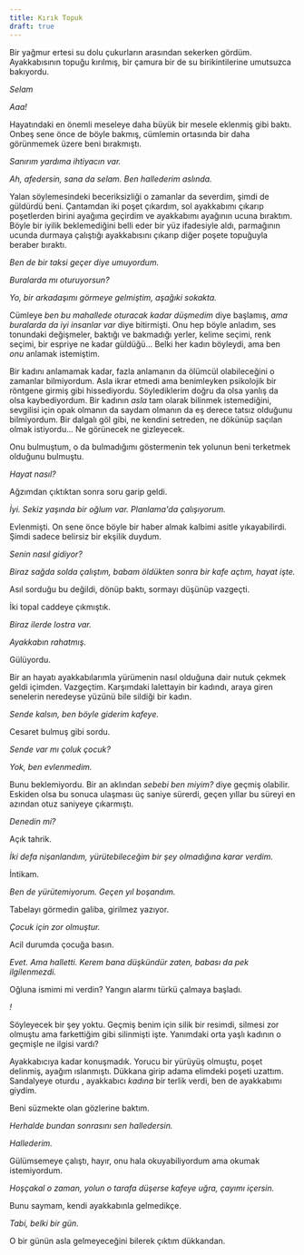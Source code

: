```yaml
---
title: Kırık Topuk
draft: true
---
```


Bir yağmur ertesi su dolu çukurların arasından sekerken gördüm.
Ayakkabısının topuğu kırılmış, bir çamura bir de su birikintilerine umutsuzca bakıyordu.

*Selam*

*Aaa!*

Hayatındaki en önemli meseleye daha büyük bir mesele eklenmiş gibi
baktı. Onbeş sene önce de böyle bakmış, cümlemin ortasında bir daha görünmemek üzere beni bırakmıştı.

*Sanırım yardıma ihtiyacın var.*

*Ah, afedersin, sana da selam. Ben hallederim aslında.*

Yalan söylemesindeki beceriksizliği o zamanlar da severdim, şimdi de
güldürdü beni. Çantamdan iki poşet çıkardım, sol ayakkabımı çıkarıp
poşetlerden birini ayağıma geçirdim ve ayakkabımı ayağının ucuna
bıraktım. Böyle bir iyilik beklemediğini belli eder bir yüz ifadesiyle
aldı, parmağının ucunda durmaya çalıştığı ayakkabısını çıkarıp diğer
poşete topuğuyla beraber bıraktı.

*Ben de bir taksi geçer diye umuyordum.*

*Buralarda mı oturuyorsun?*

*Yo, bir arkadaşımı görmeye gelmiştim, aşağıki sokakta.*

Cümleye *ben bu mahallede oturacak kadar düşmedim* diye başlamış, *ama
buralarda da iyi insanlar var* diye bitirmişti. Onu hep böyle anladım, <!-- nasıl? -->
ses tonundaki değişmeler, baktığı ve bakmadığı yerler, kelime seçimi,
renk seçimi, bir espriye ne kadar güldüğü... Belki her kadın böyleydi,
ama ben *onu* anlamak istemiştim.

Bir kadını anlamamak kadar, fazla anlamanın da ölümcül olabileceğini o
zamanlar bilmiyordum. Asla ikrar etmedi ama benimleyken psikolojik bir
röntgene girmiş gibi hissediyordu. Söylediklerim doğru da olsa yanlış
da olsa kaybediyordum. Bir kadının *asla* tam olarak bilinmek istemediğini,
sevgilisi için opak olmanın da saydam olmanın da eş derece tatsız
olduğunu bilmiyordum. Bir dalgalı göl gibi, ne kendini setreden, ne
dökünüp saçılan olmak istiyordu... Ne görünecek ne gizleyecek.

Onu bulmuştum, o da bulmadığımı göstermenin tek yolunun beni terketmek
olduğunu bulmuştu.

*Hayat nasıl?*

Ağzımdan çıktıktan sonra soru garip geldi.

*İyi. Sekiz yaşında bir oğlum var. Planlama'da çalışıyorum.*

Evlenmişti. On sene önce böyle bir haber almak kalbimi asitle
yıkayabilirdi. Şimdi sadece belirsiz bir ekşilik duydum.

*Senin nasıl gidiyor?*

*Biraz sağda solda çalıştım, babam öldükten sonra bir kafe açtım, hayat
işte.*

Asıl sorduğu bu değildi, dönüp baktı, sormayı düşünüp vazgeçti.

İki topal caddeye çıkmıştık.

*Biraz ilerde lostra var.*

*Ayakkabın rahatmış.* 

Gülüyordu.

Bir an hayatı ayakkabılarımla yürümenin nasıl olduğuna dair nutuk çekmek
geldi içimden. Vazgeçtim. Karşımdaki lalettayin bir kadındı, araya giren
senelerin neredeyse yüzünü bile sildiği bir kadın.

*Sende kalsın, ben böyle giderim kafeye.*

Cesaret bulmuş gibi sordu. 

*Sende var mı çoluk çocuk?*

*Yok, ben evlenmedim.*

Bunu beklemiyordu. Bir an aklından *sebebi ben miyim?* diye geçmiş
olabilir. Eskiden olsa bu sonuca ulaşması üç saniye sürerdi, geçen
yıllar bu süreyi en azından otuz saniyeye çıkarmıştı.

*Denedin mi?*

Açık tahrik.

*İki defa nişanlandım, yürütebileceğim bir şey olmadığına karar verdim.*

İntikam.

*Ben de yürütemiyorum. Geçen yıl boşandım.*

Tabelayı görmedin galiba, girilmez yazıyor.

*Çocuk için zor olmuştur.*

Acil durumda çocuğa basın.

*Evet. Ama halletti. Kerem bana düşkündür zaten, babası da pek
ilgilenmezdi.*

Oğluna ismimi mi verdin? Yangın alarmı türkü çalmaya başladı.
<!-- dıtdııt klişe :) -->
*!*

Söyleyecek bir şey yoktu. Geçmiş benim için silik bir resimdi, silmesi
zor olmuştu ama farkettiğim gibi silinmişti işte. Yanımdaki orta
yaşlı kadının o geçmişle ne ilgisi vardı?

Ayakkabıcıya kadar konuşmadık. Yorucu bir yürüyüş olmuştu, poşet
delinmiş, ayağım ıslanmıştı. Dükkana girip adama elimdeki poşeti
uzattım. Sandalyeye oturdu , ayakkabıcı *kadına* bir terlik verdi, ben de
ayakkabımı giydim.

Beni süzmekte olan gözlerine baktım. 

*Herhalde bundan sonrasını sen halledersin.*

*Hallederim.*

Gülümsemeye çalıştı, hayır, onu hala okuyabiliyordum ama okumak
istemiyordum.

*Hoşçakal o zaman, yolun o tarafa düşerse kafeye uğra, çayımı içersin.*
<!-- hangi taraf? kafenin nerede olduğuna dair herhangi bir bilgi geçmedi, bu taraf desek olmaz, bizim taraf desek yine nereden bilecek. Eliyle işaret edip o taraf dediyse okey ama bunu belirtmek gerekir. -->
Bunu saymam, kendi ayakkabınla gelmedikçe.

*Tabi, belki bir gün.*

O bir günün asla gelmeyeceğini bilerek çıktım dükkandan.
